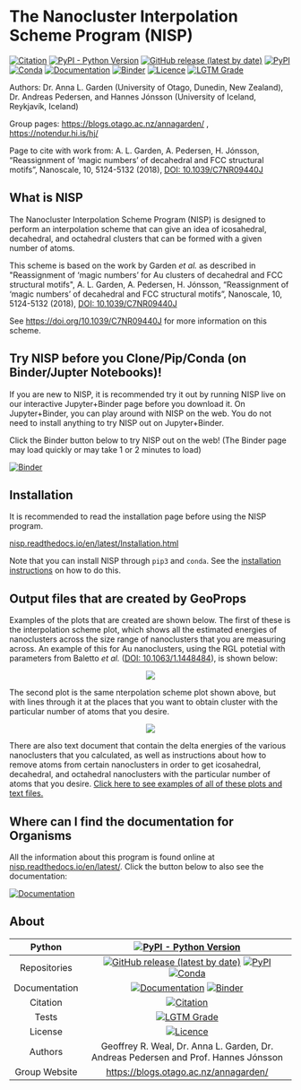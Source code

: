 # The Nanocluster Interpolation Scheme Program (NISP)

[![Citation](https://img.shields.io/badge/Citation-click%20here-green.svg)](https://doi.org/10.1039/C7NR09440J)
[![PyPI - Python Version](https://img.shields.io/pypi/pyversions/NISP)](https://docs.python.org/3/)
[![GitHub release (latest by date)](https://img.shields.io/github/v/release/GardenGroupUO/NISP)](https://github.com/GardenGroupUO/NISP)
[![PyPI](https://img.shields.io/pypi/v/NISP)](https://pypi.org/project/NISP/)
[![Conda](https://img.shields.io/conda/v/gardengroupuo/nisp)](https://anaconda.org/GardenGroupUO/nisp)
[![Documentation](https://img.shields.io/badge/Docs-click%20here-brightgreen)](https://nisp.readthedocs.io/en/latest/)
[![Binder](https://mybinder.org/badge_logo.svg)](https://mybinder.org/v2/gh/GardenGroupUO/NISP/main?urlpath=lab)
[![Licence](https://img.shields.io/github/license/GardenGroupUO/NISP)](https://www.gnu.org/licenses/agpl-3.0.en.html)
[![LGTM Grade](https://img.shields.io/lgtm/grade/python/github/GardenGroupUO/NISP)](https://lgtm.com/projects/g/GardenGroupUO/NISP/context:python)

Authors: Dr. Anna L. Garden (University of Otago, Dunedin, New Zealand), Dr. Andreas Pedersen, and  Hannes Jónsson (University of Iceland, Reykjavík, Iceland)

Group pages: https://blogs.otago.ac.nz/annagarden/ , https://notendur.hi.is/hj/

Page to cite with work from: A. L. Garden, A. Pedersen, H. Jónsson, “Reassignment of ‘magic numbers’ of decahedral and FCC structural motifs”, Nanoscale, 10, 5124-5132 (2018), [DOI: 10.1039/C7NR09440J](https://doi.org/10.1039/C7NR09440J)

## What is NISP

The Nanocluster Interpolation Scheme Program (NISP) is designed to perform an interpolation scheme that can give an idea of icosahedral, decahedral, and octahedral clusters that can be formed with a given number of atoms. 

This scheme is based on the work by Garden *et al.* as described in "Reassignment of ‘magic numbers’ for Au clusters of decahedral and FCC structural motifs", A. L. Garden, A. Pedersen, H. Jónsson, “Reassignment of ‘magic numbers’ of decahedral and FCC structural motifs”, Nanoscale, 10, 5124-5132 (2018), [DOI: 10.1039/C7NR09440J](https://doi.org/10.1039/C7NR09440J)

See https://doi.org/10.1039/C7NR09440J for more information on this scheme.

## Try NISP before you Clone/Pip/Conda (on Binder/Jupter Notebooks)!

If you are new to NISP, it is recommended try it out by running NISP live on our interactive Jupyter+Binder page before you download it. On Jupyter+Binder, you can play around with NISP on the web. You do not need to install anything to try NISP out on Jupyter+Binder.

Click the Binder button below to try NISP out on the web! (The Binder page may load quickly or may take 1 or 2 minutes to load)

[![Binder](https://mybinder.org/badge_logo.svg)](https://mybinder.org/v2/gh/GardenGroupUO/NISP/main?urlpath=lab)

## Installation

It is recommended to read the installation page before using the NISP program. 

[nisp.readthedocs.io/en/latest/Installation.html](https://nisp.readthedocs.io/en/latest/Installation.html)

Note that you can install NISP through ``pip3`` and ``conda``. See the [installation instructions](https://nisp.readthedocs.io/en/latest/Installation.html) on how to do this. 

## Output files that are created by GeoProps

Examples of the plots that are created are shown below. The first of these is the interpolation scheme plot, which shows all the estimated energies of nanoclusters across the size range of nanoclusters that you are measuring across. An example of this for Au nanoclusters, using the RGL potetial with parameters from Baletto *et al.* ([DOI: 10.1063/1.1448484](https://doi.org/10.1063/1.1448484)), is shown below:

<p align="center">
	<img src="https://github.com/GardenGroupUO/GeoProps/blob/main/Documentation/source/results/Au_Max_Size_2000_Interpolation_Scheme.png">
</p>

The second plot is the same nterpolation scheme plot shown above, but with lines through it at the places that you want to obtain cluster with the particular number of atoms that you desire. 

<p align="center">
	<img src="https://github.com/GardenGroupUO/GeoProps/blob/main/Documentation/source/results/Au_Max_Size_2000_Interpolation_Scheme_with_lines.png">
</p>

There are also text document that contain the delta energies of the various nanoclusters that you calculated, as well as instructions about how to remove atoms from certain nanoclusters in order to get icosahedral, decahedral, and octahedral nanoclusters with the particular number of atoms that you desire. [Click here to see examples of all of these plots and text files.](https://github.com/GardenGroupUO/NISP/tree/main/Documentation/source)

## Where can I find the documentation for Organisms

All the information about this program is found online at [nisp.readthedocs.io/en/latest/](https://nisp.readthedocs.io/en/latest/). Click the button below to also see the documentation: 

[![Documentation](https://img.shields.io/badge/Docs-click%20here-brightgreen)](https://nisp.readthedocs.io/en/latest/)

## About

<div align="center">

| Python | [![PyPI - Python Version](https://img.shields.io/pypi/pyversions/NISP)](https://docs.python.org/3/) | 
|:----------------------:|:-------------------------------------------------------------:|
| Repositories | [![GitHub release (latest by date)](https://img.shields.io/github/v/release/GardenGroupUO/NISP)](https://github.com/GardenGroupUO/NISP) [![PyPI](https://img.shields.io/pypi/v/NISP)](https://pypi.org/project/NISP/) [![Conda](https://img.shields.io/conda/v/gardengroupuo/nisp)](https://anaconda.org/GardenGroupUO/nisp) |
| Documentation | [![Documentation](https://img.shields.io/badge/Docs-click%20here-brightgreen)](https://nisp.readthedocs.io/en/latest/) [![Binder](https://mybinder.org/badge_logo.svg)](https://mybinder.org/v2/gh/GardenGroupUO/Organisms_Jupyter_Examples/main?urlpath=lab) | 
| Citation | [![Citation](https://img.shields.io/badge/Citation-click%20here-green.svg)](https://doi.org/10.1039/C7NR09440J) | 
| Tests | [![LGTM Grade](https://img.shields.io/lgtm/grade/python/github/GardenGroupUO/NISP)](https://lgtm.com/projects/g/GardenGroupUO/NISP/context:python)
| License | [![Licence](https://img.shields.io/github/license/GardenGroupUO/NISP)](https://www.gnu.org/licenses/agpl-3.0.en.html) |
| Authors | Geoffrey R. Weal, Dr. Anna L. Garden, Dr. Andreas Pedersen and Prof. Hannes Jónsson |
| Group Website | https://blogs.otago.ac.nz/annagarden/ |

</div>
